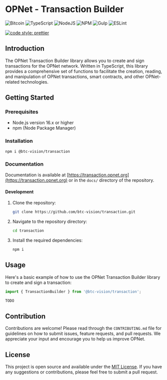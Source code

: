 # OPNet - Transaction Builder

![Bitcoin](https://img.shields.io/badge/Bitcoin-000?style=for-the-badge&logo=bitcoin&logoColor=white)
![TypeScript](https://img.shields.io/badge/TypeScript-007ACC?style=for-the-badge&logo=typescript&logoColor=white)
![NodeJS](https://img.shields.io/badge/Node%20js-339933?style=for-the-badge&logo=nodedotjs&logoColor=white)
![NPM](https://img.shields.io/badge/npm-CB3837?style=for-the-badge&logo=npm&logoColor=white)
![Gulp](https://img.shields.io/badge/GULP-%23CF4647.svg?style=for-the-badge&logo=gulp&logoColor=white)
![ESLint](https://img.shields.io/badge/ESLint-4B3263?style=for-the-badge&logo=eslint&logoColor=white)

[![code style: prettier](https://img.shields.io/badge/code_style-prettier-ff69b4.svg?style=flat-square)](https://github.com/prettier/prettier)

## Introduction

The OPNet Transaction Builder library allows you to create and sign transactions for the OPNet network. Written in TypeScript, this library provides a comprehensive set of functions to facilitate the creation, reading, and manipulation of OPNet transactions, smart contracts, and other OPNet-related technologies.

## Getting Started

### Prerequisites

- Node.js version 16.x or higher
- npm (Node Package Manager)

### Installation

```shell
npm i @btc-vision/transaction
```

### Documentation

Documentation is available at [https://transaction.opnet.org](https://transaction.opnet.org) or in the `docs/` directory of the repository.

#### Development

1. Clone the repository:
   ```bash
   git clone https://github.com/btc-vision/transaction.git
   ```
2. Navigate to the repository directory:
   ```bash
   cd transaction
   ```
3. Install the required dependencies:
   ```bash
   npm i
   ```

## Usage

Here's a basic example of how to use the OPNet Transaction Builder library to create and sign a transaction:

```typescript
import { TransactionBuilder } from '@btc-vision/transaction';

TODO
```

## Contribution

Contributions are welcome! Please read through the `CONTRIBUTING.md` file for guidelines on how to submit issues, feature requests, and pull requests. We appreciate your input and encourage you to help us improve OPNet.

## License

This project is open source and available under the [MIT License](LICENSE). If you have any suggestions or contributions, please feel free to submit a pull request.
